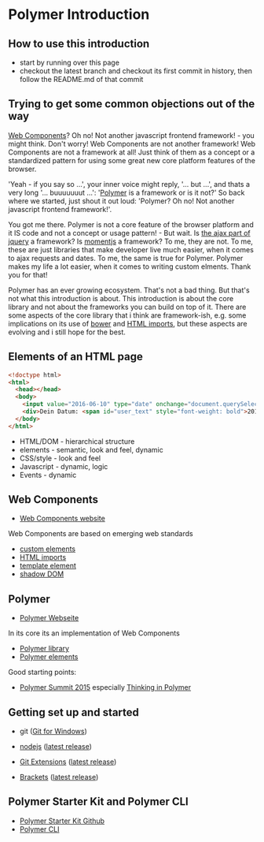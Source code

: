 # Polymer Introduction

## How to use this introduction

- start by running over this page
- checkout the latest branch and checkout its first commit in history, then follow the README.md of that commit

## Trying to get some common objections out of the way

[Web Components](http://webcomponents.org/)? Oh no! Not another javascript frontend framework! - you might think.
Don't worry! Web Components are not another framework! Web Components are not a framework at all! Just think of them as a concept or a standardized pattern for using some great new core platform features of the browser.

'Yeah - if you say so ...', your inner voice might reply, '... but ...', and thats a very long '... buuuuuuut ...': '[Polymer](https://www.polymer-project.org/1.0/) is a framework or is it not?' So back where we started, just shout it out loud: 'Polymer? Oh no! Not another javascript frontend framework!'.

You got me there. Polymer is not a core feature of the browser platform and it IS code and not a concept or usage pattern! - But wait. Is [the ajax part of jquery](http://api.jquery.com/jquery.ajax/) a framework? Is [momentjs](http://momentjs.com/) a framework? To me, they are not. To me, these are just libraries that make developer live much easier, when it comes to ajax requests and dates. To me, the same is true for Polymer. Polymer makes my life a lot easier, when it comes to writing custom elments. Thank you for that!

Polymer has an ever growing ecosystem. That's not a bad thing. But that's not what this introduction is about. This introduction is about the core library and not about the frameworks you can build on top of it. There are some aspects of the core library that i think are framework-ish, e.g. some implications on its use of [bower](https://bower.io/) and [HTML imports](http://w3c.github.io/webcomponents/spec/imports/), but these aspects are evolving and i still hope for the best.

## Elements of an HTML page

```html
<!doctype html>
<html>
  <head></head>
  <body>
    <input value="2016-06-10" type="date" onchange="document.querySelector('#user_text').textContent = this.value">
    <div>Dein Datum: <span id="user_text" style="font-weight: bold">2016-06-10</span></div>
  </body>
</html>
```

- HTML/DOM - hierarchical structure
- elements - semantic, look and feel, dynamic
- CSS/style - look and feel
- Javascript - dynamic, logic
- Events - dynamic

## Web Components

- [Web Components website](http://webcomponents.org/)

Web Components are based on emerging web standards 

- [custom elements](http://w3c.github.io/webcomponents/spec/custom/)
- [HTML imports](http://w3c.github.io/webcomponents/spec/imports/)
- [template element](https://html.spec.whatwg.org/multipage/scripting.html#the-template-element)
- [shadow DOM](http://w3c.github.io/webcomponents/spec/shadow/)

## Polymer

- [Polymer Webseite](https://www.polymer-project.org/1.0/)

In its core its an implementation of Web Components

- [Polymer library](https://www.polymer-project.org/1.0/docs/devguide/feature-overview)
- [Polymer elements](https://elements.polymer-project.org/)

Good starting points:

- [Polymer Summit 2015](https://www.youtube.com/playlist?list=PLNYkxOF6rcICdISJclfQhj2S8QZGjXV8J) especially [Thinking in Polymer](https://www.youtube.com/watch?v=ZDjiUmx51y8&index=3&list=PLNYkxOF6rcICdISJclfQhj2S8QZGjXV8J)

## Getting set up and started

- git ([Git for Windows](https://git-for-windows.github.io/))
- [nodejs](https://nodejs.org/en/) ([latest release](https://nodejs.org/en/download/current/))

- [Git Extensions](https://gitextensions.github.io/) ([latest release](https://github.com/gitextensions/gitextensions/releases/latest))
- [Brackets](http://brackets.io/) ([latest release](https://github.com/adobe/brackets/releases/latest))

## Polymer Starter Kit and Polymer CLI

- [Polymer Starter Kit Github](https://github.com/PolymerElements/polymer-starter-kit)
- [Polymer CLI](https://www.polymer-project.org/1.0/docs/tools/polymer-cli)
